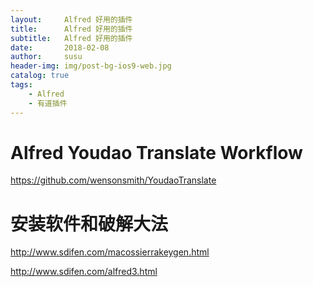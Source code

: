 ```yaml
---
layout:     Alfred 好用的插件
title:      Alfred 好用的插件
subtitle:   Alfred 好用的插件
date:       2018-02-08
author:     susu
header-img: img/post-bg-ios9-web.jpg
catalog: true
tags:
    - Alfred
    - 有道插件
---
```


# Alfred Youdao Translate Workflow

https://github.com/wensonsmith/YoudaoTranslate




# 安装软件和破解大法

http://www.sdifen.com/macossierrakeygen.html

http://www.sdifen.com/alfred3.html
